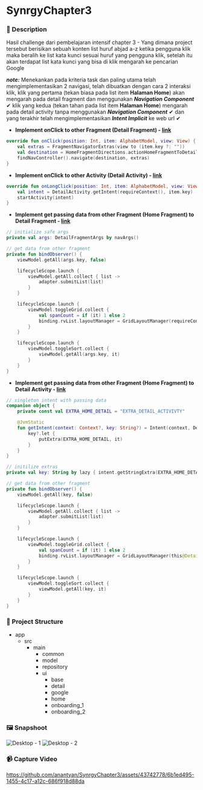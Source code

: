 # SynrgyChapter3

### 📌 Description
Hasil challenge dari pembelajaran intensif chapter 3 - Yang dimana project tersebut berisikan sebuah konten list huruf abjad a-z ketika pengguna klik maka beralih ke list kata kunci sesuai huruf yang pengguna klik, setelah itu akan terdapat list kata kunci yang bisa di klik mengarah ke pencarian Google

***note:*** Menekankan pada kriteria task dan paling utama telah mengimplementasikan 2 navigasi, telah dibuatkan dengan cara 2 interaksi klik, klik yang pertama (tekan biasa pada list item **Halaman Home**) akan mengarah pada detail fragment dan menggunakan ***Navigation Component*** ✔ klik yang kedua (tekan tahan pada list item **Halaman Home**) mengarah pada detail activity tanpa menggunakan ***Navigation Component*** ✔ dan yang terakhir telah mengimplementasikan _**Intent Implicit**_ ke web url ✔

- **Implement onClick to other Fragment (Detail Fragment) - [link](https://github.com/anantyan/SynrgyChapter3/blob/e85303b03143eea425732d6ac15a33b153385d0a/app/src/main/java/id/anantyan/challengechapter3/ui/home/HomeFragment.kt#L101-L105)**
```kotlin
override fun onClick(position: Int, item: AlphabetModel, view: View) {
    val extras = FragmentNavigatorExtras(view to (item.key ?: ""))
    val destination = HomeFragmentDirections.actionHomeFragmentToDetailFragment(item.key)
    findNavController().navigate(destination, extras)
}
```

- **Implement onClick to other Activity (Detail Activity) - [link](https://github.com/anantyan/SynrgyChapter3/blob/e85303b03143eea425732d6ac15a33b153385d0a/app/src/main/java/id/anantyan/challengechapter3/ui/home/HomeFragment.kt#L107-L110)**
```kotlin
override fun onLongClick(position: Int, item: AlphabetModel, view: View) {
    val intent = DetailActivity.getIntent(requireContext(), item.key)
    startActivity(intent)
}
```

- **Implement get passing data from other Fragment (Home Fragment) to Detail Fragment - [link](https://github.com/anantyan/SynrgyChapter3/blob/e85303b03143eea425732d6ac15a33b153385d0a/app/src/main/java/id/anantyan/challengechapter3/ui/detail/DetailFragment.kt#L57-L78)**
```kotlin
// initialize safe args
private val args: DetailFragmentArgs by navArgs()

// get data from other fragment
private fun bindObserver() {
    viewModel.getAll(args.key, false)

    lifecycleScope.launch {
        viewModel.getAll.collect { list ->
            adapter.submitList(list)
        }
    }

    lifecycleScope.launch {
        viewModel.toggleGrid.collect {
            val spanCount = if (it) 1 else 2
            binding.rvList.layoutManager = GridLayoutManager(requireContext(), spanCount)
        }
    }

    lifecycleScope.launch {
        viewModel.toggleSort.collect {
            viewModel.getAll(args.key, it)
        }
    }
}
```

- **Implement get passing data from other Fragment (Home Fragment) to Detail Activity - [link](https://github.com/anantyan/SynrgyChapter3/blob/e85303b03143eea425732d6ac15a33b153385d0a/app/src/main/java/id/anantyan/challengechapter3/ui/detail/DetailActivity.kt#L30C7-L30C7)**
```kotlin
// singleton intent with passing data
companion object {
    private const val EXTRA_HOME_DETAIL = "EXTRA_DETAIL_ACTIVIVTY"

    @JvmStatic
    fun getIntent(context: Context?, key: String?) = Intent(context, DetailActivity::class.java).apply {
        key?.let {
            putExtra(EXTRA_HOME_DETAIL, it)
        }
    }
}

// initilize extras
private val key: String by lazy { intent.getStringExtra(EXTRA_HOME_DETAIL) ?: "" }

// get data from other fragment
private fun bindObserver() {
    viewModel.getAll(key, false)

    lifecycleScope.launch {
        viewModel.getAll.collect { list ->
            adapter.submitList(list)
        }
    }

    lifecycleScope.launch {
        viewModel.toggleGrid.collect {
            val spanCount = if (it) 1 else 2
            binding.rvList.layoutManager = GridLayoutManager(this@DetailActivity, spanCount)
        }
    }

    lifecycleScope.launch {
        viewModel.toggleSort.collect {
            viewModel.getAll(key, it)
        }
    }
}
```

### 👣 Project Structure
- app
    - src
        - main
            - common
            - model
            - repository
            - ui
                - base
                - detail
                - google
                - home
                - onboarding_1
                - onboarding_2

### 🖼️ Snapshoot
![Desktop - 1](https://github.com/anantyan/SynrgyChapter3/assets/43742778/5d376a07-8592-4919-89ce-3147748e5923)
![Desktop - 2](https://github.com/anantyan/SynrgyChapter3/assets/43742778/cb38b1fc-57eb-41a3-8b1a-9ec12e00ee37)

### 📹 Capture Video
https://github.com/anantyan/SynrgyChapter3/assets/43742778/6b1ed495-1455-4c17-a12c-686f918d88da
